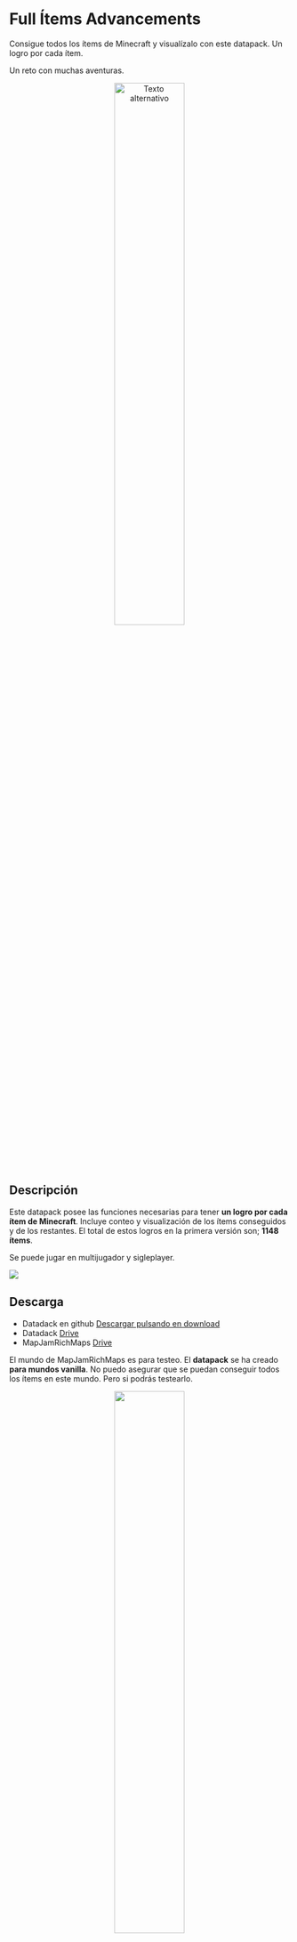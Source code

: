 # Full Ítems Advancements
Consigue todos los ítems de Minecraft y visualízalo con este datapack. Un logro por cada ítem.

Un reto con muchas aventuras.

<p align="center">
  <img src="imagenes/flayer.png" alt="Texto alternativo" style="width:50%;">
</p>



## Descripción
Este datapack posee las funciones necesarias para tener **un logro por cada ítem de Minecraft**. Incluye conteo y visualización de los ítems conseguidos y de los restantes. El total de estos logros en la primera versión son; **1148 ítems**.

Se puede jugar en multijugador y sigleplayer. 

![](imagenes/boton_l.jpg)



## Descarga
- Datadack en github [Descargar pulsando en download](https://github.com/iSeeQR/fullitem_advancements/blob/main/descargas/fullitem_advancements_1_20.zip)
- Datadack [Drive](https://drive.google.com/file/d/1EnOIU2QD-jJFW2aaZKJhFLgtvGSCvZ9j/view?usp=drive_link)
- MapJamRichMaps [Drive](https://drive.google.com/file/d/1oxZULKsCVq-iL0I0GLAwALWOWfY4Xu1v/view?usp=drive_link)
  
El mundo de MapJamRichMaps es para testeo. El **datapack** se ha creado **para mundos vanilla**. No puedo asegurar que se puedan conseguir todos los ítems en este mundo. Pero si podrás testearlo.


<p align="center">
  <img src="imagenes/flayeraventura.png" style="width:50%;">
</p>

---

  
## Índice

- [Descripción](#Descripción)
- [Descarga](#Descarga)
- [Descripción general](#Descripción-general)
- [Recompensa](#Recompensa)
- [Otras ventajas](#Otras-ventajas)
- [Descripción técnica](#Descripción-técnica)
- [Generación datapack](#Generación-datapack)
- [Mantenimiento y soporte](#Mantenimiento-y-soporte)
- [RoadMap](#RoadMap)
- [Testeo](#Testeo)
- [Descripción concurso](#Descripción-concurso)
- [Speed Run](#SpeedRun)
- [Como instalar un datapack](#Como-instalar-un-datapack)
- [Contacto](#Contacto)


## Descripción general
El jugador iniciará el mundo con el datapack incluido y ya estará listo para comenzar la aventura. 

Al detectar un cambio en el inventario se activarán los logros.

![](imagenes/enjuego.png)

En la siguiente imagen se pueden ver los texto que componen el principio y el fin de la obtención de todos los logros. (Simulado en test. Los texto han sido mejorados en la versión final)

![](imagenes/ultimostextos.png)

Los ítems están dividido en las siguientes secciones:

Construcción, decoración, redstone, transporte, objetos varios, alimentación, herramientas, combate, pociones y honestidad.

![](imagenes/secciones.jpg)



## Recompensa
¡Si consigues todos los ítems tendrás un buen premio!

![](imagenes/recompensa.png)

La persona que a dedicado el tiempo al estudio, búsqueda y crafteo de cada ítem. Querrá un **Debug Stick** para admirar fácilmente la preciada colección de su museo.



## Otras ventajas 
Si quieres conseguir el logro de comer todos los alimentos. Este datapack puede ayudarte con esa tarea.

![](imagenes/boton_l_alimentacion.jpg)



## Descripción técnica
Cada ítem tiene su logro, el cual se define como en el siguiente ejemplo


```json
{
  "display": {
    "description": {
      "text": "Has obtenido Cod.",
      "color": "yellow"
    },
    "title": {
      "text": " Cod ",
      "color": "white"
    },
    "icon": {
      "ítem": "minecraft:cod"
    },
      "frame": "goal",
      "show_toast": true,
      "announce_to_chat": true,
      "hidden": false
  },
  "criteria": {
    "stone": {
      "trigger": "minecraft:inventory_changed",
      "conditions": {
        "ítems": [
          {
           "ítems":[ "minecraft:cod" ]}          
        ]
      }
    }
  },
  "rewards": {
    "function": "function:alimentacion/cod"
  },
  "parent": "fullítem:alimentacion/root"
}
```

Al conseguir este logro se dispara la lectura por ejemplo de la siguiente función

    ...
    execute as @p[scores={Advancements=10}] run tellraw @p {"color":"light_purple","text":"Quedan 10 ítems."} 
    ...

El conteo de ítems se hace mediante scoreborad dummy



## Generación datapack.
El datapack se genera mediante un proceso en Java que crea todos los directorios y ficheros. En dicho código se encuentran los comandos que serán escritos en los ficheros del datapack. 

__De otra manera sería imposible crear este proyecto. Es un proceso Java que genera código para Minecraft Java.__

El datapack también puede generarse con ítems de mods.



## Mantenimiento y soporte
Gracias al proceso Java creado se procura un **soporte y mantenimiento** del datapack con el paso del tiempo. Incluyendo versiones futuras.



## RoadMap
- **Añadir ítems que faltan:** ítems como los cuernos, cuadros, flechas encantadas, libros encantados y pociones deben distinguirse en logros individuales. Estos ítems están recogidos en la pestaña "honestidad" de los logros.
- **Organización de los logros:** Hay que reestructurar las ítems.
- **Goals:** Para ítems como el banner de creeper, la mena negra de esmeralda, cabeza de piglin, etc hay que poner un Goal legendario
- **Añadir el banner ominous:** Estudiar como incluirlo en un logro.



## Testeo
1. Se ha testeado el logro de cada ítem
2. Se ha testeado la aparición de la recompensa al conseguir todos los ítems
3. Se ha testeado que el contador llegue a cero cuando se consigan todos los ítems
4. Se ha testeado que se dispare un logro con el ítem de un mod. Ejemplo: conquest:slate



## Descripción concurso
Map Jam Hispana: Comandos Creativos 2023

[Bases de concurso](https://www.patreon.com/posts/86402247)
- Una frase de qué es lo que más te gusta de lo que has creado:

    Satisfacer una necesidad de algunos jugadores. Incluido yo. En mi mundo survival juego a conseguir todos los ítems. Crear este datapack es lo que más me ha gustado.
  
    Estudiar, aprender y trastear con /execute
  
- Una frase de qué añadirías si tuvieses quince días más.
  
    Añadir los ítems que faltan. Las flechas encantadas, pociones, libros encantados... Hay que dedicarle tiempo a estos ítems ya que su diferenciación no es sencilla. En 15 días sería mi objetivo principal.



## Speed Run
¿Cúanto tiempo tardas en conseguir todos los ítems de Minecraft?

| Jugador | Tiempo | Vídeo/Serie | Versión |
|---------|--------|-------|---------|
|     |    |  |    |


<p align="center">
  <img src="imagenes/flayerspeedrun.png" style="width:50%;">
</p>



## Como instalar un datapack
1. Una vez descargado el Datapack
2. Ir al directorio saves de Minecraft. Puedes ir a esta carpeta pulsando sobre un mundo y en 'Editar' pulsar en 'Abrir carpeta del mundo'
3. En esta carpeta hay que incluir el Datapack dentro de la carpeta 'datapacks'. No olvides descomprimir el zip 'fullitem_advancements_1_20.zip'
4. Inicia el mundo y todo estará listo para vivir nuevas aventuras.



## Contacto

Si tienes alguna pregunta, contáctame en Twitter: [@fullItemsMc](https://twitter.com/fullItemsMc).

---

__Proyecto desarrollado 100% por un humano. 0% IA.__

---
